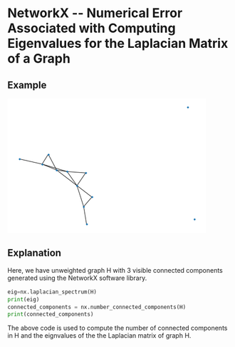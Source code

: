 NetworkX -- Numerical Error Associated with Computing Eigenvalues for the Laplacian Matrix of a Graph
========

Example
--------------

![Download](download.png)

   



Explanation
--------------
Here, we have unweighted graph H with 3 visible connected components generated using the NetworkX software library.  

```python
eig=nx.laplacian_spectrum(H)
print(eig)
connected_components = nx.number_connected_components(H)
print(connected_components)
```
The above code is used to compute the number of connected components in H and the eignvalues of the the Laplacian matrix of graph H.

